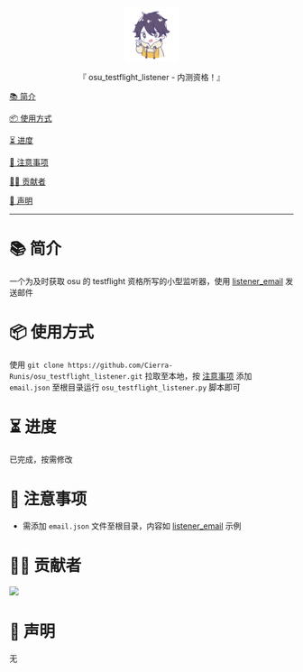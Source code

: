 <div align="center">
  <img id="osu_testflight_listener" width="96" alt="osu_testflight_listener" src="repository_icon/icon.svg">
  <p>『 osu_testflight_listener - 内测资格！』</p>
</div>

[📚 简介](#-简介)

[📦 使用方式](#-使用方式)

[⏳ 进度](#-进度)

[📌 注意事项](#-注意事项)

[🧑‍💻 贡献者](#-贡献者)

[🔦 声明](#-声明)

---

# 📚 简介

一个为及时获取 osu 的 testflight 资格所写的小型监听器，使用 [listener_email](https://github.com/Cierra-Runis/listener_email) 发送邮件

# 📦 使用方式

使用 `git clone https://github.com/Cierra-Runis/osu_testflight_listener.git` 拉取至本地，按 [注意事项](#-注意事项) 添加 `email.json` 至根目录运行 `osu_testflight_listener.py` 脚本即可

# ⏳ 进度

已完成，按需修改

# 📌 注意事项

- 需添加 `email.json` 文件至根目录，内容如 [listener_email](https://github.com/Cierra-Runis/listener_email) 示例

# 🧑‍💻 贡献者

<a href="https://github.com/Cierra-Runis/osu_testflight_listener/graphs/contributors">
  <img src="https://contrib.rocks/image?repo=Cierra-Runis/osu_testflight_listener" />
</a>

# 🔦 声明

无
